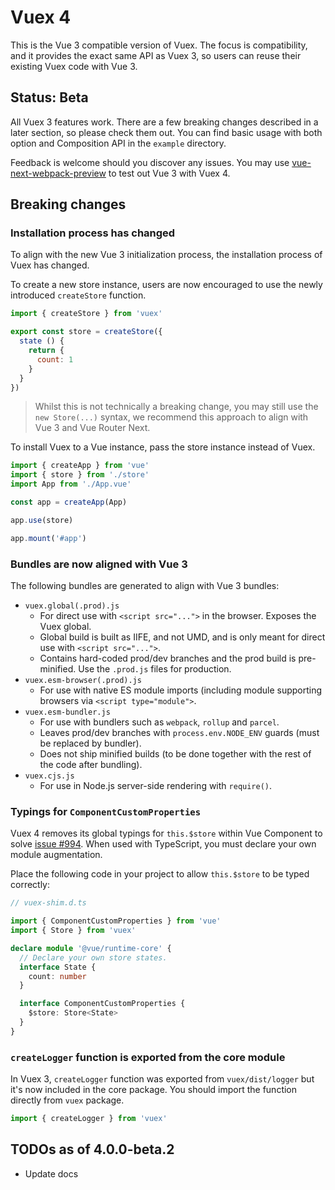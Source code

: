 # Vuex 4

This is the Vue 3 compatible version of Vuex. The focus is compatibility, and it provides the exact same API as Vuex 3, so users can reuse their existing Vuex code with Vue 3.

## Status: Beta

All Vuex 3 features work. There are a few breaking changes described in a later section, so please check them out. You can find basic usage with both option and Composition API in the `example` directory.

Feedback is welcome should you discover any issues. You may use [vue-next-webpack-preview](https://github.com/vuejs/vue-next-webpack-preview) to test out Vue 3 with Vuex 4.

## Breaking changes

### Installation process has changed

To align with the new Vue 3 initialization process, the installation process of Vuex has changed.

To create a new store instance, users are now encouraged to use the newly introduced `createStore` function.

```js
import { createStore } from 'vuex'

export const store = createStore({
  state () {
    return {
      count: 1
    }
  }
})
```

> Whilst this is not technically a breaking change, you may still use the `new Store(...)` syntax, we recommend this approach to align with Vue 3 and Vue Router Next.

To install Vuex to a Vue instance, pass the store instance instead of Vuex.

```js
import { createApp } from 'vue'
import { store } from './store'
import App from './App.vue'

const app = createApp(App)

app.use(store)

app.mount('#app')
```

### Bundles are now aligned with Vue 3

The following bundles are generated to align with Vue 3 bundles:

- `vuex.global(.prod).js`
  - For direct use with `<script src="...">` in the browser. Exposes the Vuex global.
  - Global build is built as IIFE, and not UMD, and is only meant for direct use with `<script src="...">`.
  - Contains hard-coded prod/dev branches and the prod build is pre-minified. Use the `.prod.js` files for production.
- `vuex.esm-browser(.prod).js`
  - For use with native ES module imports (including module supporting browsers via `<script type="module">`.
- `vuex.esm-bundler.js`
  - For use with bundlers such as `webpack`, `rollup` and `parcel`.
  - Leaves prod/dev branches with `process.env.NODE_ENV` guards (must be replaced by bundler).
  - Does not ship minified builds (to be done together with the rest of the code after bundling).
- `vuex.cjs.js`
  - For use in Node.js server-side rendering with `require()`.

### Typings for `ComponentCustomProperties`

Vuex 4 removes its global typings for `this.$store` within Vue Component to solve [issue #994](https://github.com/vuejs/vuex/issues/994). When used with TypeScript, you must declare your own module augmentation.

Place the following code in your project to allow `this.$store` to be typed correctly:

```ts
// vuex-shim.d.ts

import { ComponentCustomProperties } from 'vue'
import { Store } from 'vuex'

declare module '@vue/runtime-core' {
  // Declare your own store states.
  interface State {
    count: number
  }

  interface ComponentCustomProperties {
    $store: Store<State>
  }
}
```

### `createLogger` function is exported from the core module

In Vuex 3, `createLogger` function was exported from `vuex/dist/logger` but it's now included in the core package. You should import the function directly from `vuex` package.

```js
import { createLogger } from 'vuex'
```

## TODOs as of 4.0.0-beta.2

- Update docs
